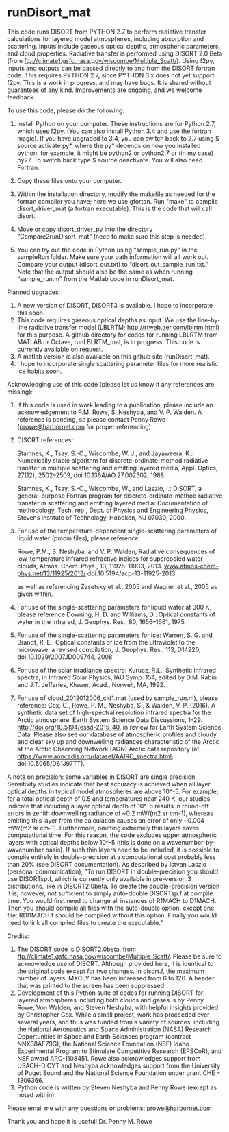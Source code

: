 runDisort_mat
==============

This code runs DISORT from PYTHON 2.7 to perform radiative transfer calculations for layered model atmospheres, including absorption and scattering. Inputs include gaseous optical depths, atmospheric parameters, and cloud properties. Radiative transfer is performed using DISORT 2.0 Beta (from ftp://climate1.gsfc.nasa.gov/wiscombe/Multiple_Scatt/). Using f2py, inputs and outputs can be passed directly to and from the DISORT fortran code. This requires PYTHON 2.7, since PYTHON 3.x does not yet support f2py. This is a work in progress, and may have bugs. It is shared without guarantees of any kind. Improvements are ongoing, and we welcome feedback.

To use this code, please do the following:

1) Install Python on your computer. These instructions are for Python 2.7, which uses f2py. (You can also install Python 3.4 and use the fortran magic). If you have upgraded to 3.4, you can switch back to 2.7 using $ source activate py*, where the py* depends on how you installed python; for example, it might be python2 or python2.7 or (in my case) py27. To switch back type $ source deactivate. You will also need Fortran.

2) Copy these files onto your computer.

3) Within the installation directory, modify the makefile as needed for the fortran compiler you have; here we use gfortan. Run "make" to compile disort_driver_mat (a fortran executable). This is the code that will call disort.

4) Move or copy disort_driver_py into the directory “Compare2runDisort_mat” (need to make sure this step is needed).

5) You can try out the code in Python using “sample_run.py” in the sampleRun folder.  Make sure your path information will all work out. Compare your output (disort_out.txt) to “disort_out_sample_run.txt.” Note that the output should also be the same as when running “sample_run.m” from the Matlab code in runDisort_mat.



Planned upgrades: 
1) A new version of DISORT, DISORT3 is available. I hope to incorporate this soon. 
2) This code requires gaseous optical depths as input. We use the line-by-line radiative transfer model (LBLRTM; http://rtweb.aer.com/lblrtm.html) for this purpose. A github directory for codes for running LBLRTM from MATLAB or Octave, runLBLRTM_mat, is in progress. This code is currently available on request.
3) A matlab version is also available on this github site (runDisort_mat).
4) I hope to incorporate single scattering parameter files for more realistic ice habits soon.



Acknowledging use of this code (please let us know if any references are missing):

1) If this code is used in work leading to a publication, please include an acknowledgement to P.M. Rowe, S. Neshyba, and V. P. Walden. A reference is pending, so please contact Penny Rowe (prowe@harbornet.com for proper referencing)

2) DISORT references: 

    Stamnes, K., Tsay, S.-C., Wiscombe, W. J., and Jayaweera, K.: Numerically stable algorithm for discrete-ordinate-method radiative transfer in multiple scattering and emitting layered media, Appl. Optics, 27(12), 2502–2509, doi:10.1364/AO.27.002502, 1988. 

    Stamnes, K., Tsay, S.-C., Wiscombe, W., and Laszlo, I.: DISORT, a general-purpose Fortran program for discrete-ordinate-method radiative transfer in scattering and emitting layered media: Documentation of methodology, Tech. rep., Dept. of Physics and Engineering Physics, Stevens Institute of Technology, Hoboken, NJ 07030, 2000. 

3) For use of the temperature-dependent single-scattering parameters of liquid water (pmom files), please reference: 

    Rowe, P.M., S. Neshyba, and V. P. Walden, Radiative consequences of low-temperature infrared refractive indices for supercooled water clouds, Atmos. Chem. Phys., 13, 11925–11933, 2013. www.atmos-chem-phys.net/13/11925/2013/ doi:10.5194/acp-13-11925-2013

    as well as referencing Zasetsky et al., 2005 and Wagner et al., 2005 as given within.

4) For use of the single-scattering parameters for liquid water at 300 K, please reference Downing, H. D. and Williams, D.: Optical constants of water in the Infrared, J. Geophys. Res., 80, 1656–1661, 1975.

5) For use of the single-scattering parameters for ice: Warren, S. G. and Brandt, R. E.: Optical constants of ice from the ultraviolet to the microwave: a revised compilation, J. Geophys. Res., 113, D14220, doi:10.1029/2007JD009744, 2008. 

6) For use of the solar irradiance spectra: Kurucz, R.L., Synthetic infrared spectra, in Infrared Solar Physics, IAU Symp. 154, edited by D.M. Rabin and J.T. Jefferies, Kluwer, Acad., Norwell, MA, 1992.

7) For use of cloud_2012012006_cld1.mat (used by sample_run.m), please reference: Cox, C., Rowe, P. M., Neshyba, S., & Walden, V. P. (2016). A synthetic data set of high-spectral resolution infrared spectra for the Arctic atmosphere. Earth System Science Data Discussions, 1–29. http://doi.org/10.5194/essd-2015-40, in review for Earth System Science Data. Please also see our database of atmospheric profiles and cloudy and clear sky up and downwelling radiances characteristic of the Arctic at the Arctic Observing Network (AON) Arctic data repository (at https://www.aoncadis.org/dataset/AAIRO_spectra.html; doi:10.5065/D61J97TT).



A note on precision: some variables in DISORT are single precision. Sensitivity studies indicate that best accuracy is achieved when all layer optical depths in typical model atmospheres are above 10^-5. For example, for a total optical depth of 0.5 and temperatures near 240 K, our studies indicate that including a layer optical depth of 10^-6 results in round-off errors in zenith downwelling radiance of ~0.2 mW/(m2 sr cm-1), whereas omitting this layer from the calculation causes an error of only ~0.004 mW/(m2 sr cm-1). Furthermore, omitting extremely thin layers saves computational time. For this reason, the code excludes upper atmospheric layers with optical depths below 10^-5 (this is done on a wavenumber-by-wavenumber basis). If such thin layers need to be included, it is possible to compile entirely in double-precision at a computational cost probably less than 20% (see DISORT documentation). As described by Istvan Laszlo (personal communication), "To run DISORT in double-precision you should use DISORTsp.f, which is currently only available in pre-version 3 distributions, like in DISORT2.0beta. To create the double-precision version it is, however, not sufficient to simply auto-double DISORTsp.f at compile time. You would first need to change all instances of R1MACH to D1MACH. Then you should compile all files with the auto-double option, except one file: RDI1MACH.f should be compiled without this option. Finally you would need to link all compiled files to create the executable."


Credits:

1) The DISORT code is DISORT2.0beta, from ftp://climate1.gsfc.nasa.gov/wiscombe/Multiple_Scatt/. Please be sure to acknowledge use of DISORT. Although provided here, it is identical to the original code except for two changes. In disort.f, the maximum number of layers, MXCLY has been increased from 6 to 120. A header that was printed to the screen has been suppressed.
2) Development of this Python suite of codes for running DISORT for layered atmospheres including both clouds and gases is by Penny Rowe, Von Walden, and Steven Neshyba, with helpful insights provided by Christopher Cox. While a small project, work has proceeded over several years, and thus was funded from a variety of sources, including the National Aeronautics and Space Administration (NASA) Research Opportunities in Space and Earth Sciences program (contract NNX08AF79G), the National Science Foundation (NSF) Idaho Experimental Program to Stimulate Competitive Research (EPSCoR), and NSF award ARC-1108451. Rowe also acknowledges support from USACH-DICYT and Neshyba acknowledges support from the University of Puget Sound and the National Science Foundation under grant CHE – 1306366.
3) Python code is written by Steven Neshyba and Penny Rowe (except as noted within). 



Please email me with any questions or problems: prowe@harbornet.com

Thank you and hope it is useful!
Dr. Penny M. Rowe
